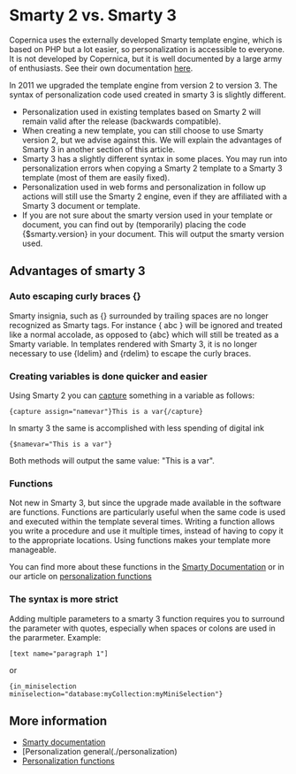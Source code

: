 # Smarty 2 vs. Smarty 3

Copernica uses the externally developed Smarty template engine, which is 
based on PHP but a lot easier, so personalization is accessible to everyone. 
It is not developed by Copernica, but it is well documented by a large 
army of enthusiasts. See their own documentation [here](http://www.smarty.net/docs/en/).

In 2011 we upgraded the template engine from version 2 to version 3. The
syntax of personalization code used created in smarty 3 is slightly
different.

-   Personalization used in existing templates based on Smarty 2 will
    remain valid after the release (backwards compatible).
-   When creating a new template, you can still choose to use Smarty
    version 2, but we advise against this. We will explain the advantages 
    of Smarty 3 in another section of this article.
-   Smarty 3 has a slightly different syntax in some places. You may run
    into personalization errors when copying a Smarty 2 template to a
    Smarty 3 template (most of them are easily fixed).
-   Personalization used in web forms and personalization in follow up
    actions will still use the Smarty 2 engine, even if they are
    affiliated with a Smarty 3 document or template.
-   If you are not sure about the smarty version used in your template
    or document, you can find out by (temporarily) placing the code
    {\$smarty.version} in your document. This will output the smarty
    version used.

## Advantages of smarty 3

### Auto escaping curly braces {}

Smarty insignia, such as {} surrounded by trailing spaces are no longer
recognized as Smarty tags. For instance { abc } will be ignored and
treated like a normal accolade, as opposed to {abc} which will still be
treated as a Smarty variable. In templates rendered with Smarty 3, it is
no longer necessary to use {ldelim} and {rdelim} to escape the curly
braces.

### Creating variables is done quicker and easier

Using Smarty 2 you can [capture](./personalization-function-capture.md) something in a variable as follows:

`{capture assign="namevar"}This is a var{/capture}`

In smarty 3 the same is accomplished with less spending of digital ink

`{$namevar="This is a var"}`

Both methods will output the same value: "This is a var".

### Functions

Not new in Smarty 3, but since the upgrade made available in the
software are functions. Functions are particularly useful when the same
code is used and executed within the template several times. Writing a
function allows you write a procedure and use it multiple times, instead 
of having to copy it to the appropriate locations. Using functions makes 
your template more manageable.

You can find more about these functions in the [Smarty Documentation](http://www.smarty.net/docs/en/) 
or in our article on [personalization functions](./personalization-functions.md)

### The syntax is more strict

Adding multiple parameters to a smarty 3 function requires you to
surround the parameter with quotes, especially when spaces or colons are
used in the pararmeter. Example:

`[text name="paragraph 1"]`

or

`{in_miniselection miniselection="database:myCollection:myMiniSelection"}`

## More information

* [Smarty documentation](http://www.smarty.net/docs/en/)
* [Personalization general(./personalization)
* [Personalization functions](./personalization-functions)
